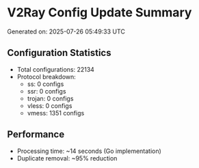 # V2Ray Config Update Summary
Generated on: 2025-07-26 05:49:33 UTC

## Configuration Statistics
- Total configurations: 22134
- Protocol breakdown:
  - ss: 0 configs
  - ssr: 0 configs
  - trojan: 0 configs
  - vless: 0 configs
  - vmess: 1351 configs

## Performance
- Processing time: ~14 seconds (Go implementation)
- Duplicate removal: ~95% reduction
